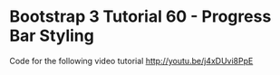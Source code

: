 Bootstrap 3 Tutorial 60 - Progress Bar Styling
==============================================

Code for the following video tutorial http://youtu.be/j4xDUvi8PpE
